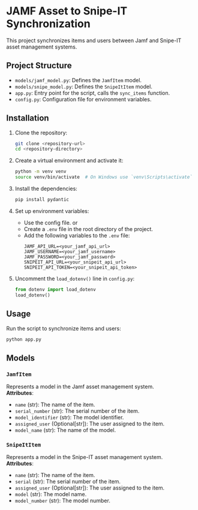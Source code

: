# JAMF Asset to Snipe-IT Synchronization

This project synchronizes items and users between Jamf and Snipe-IT asset management systems.

## Project Structure

- `models/jamf_model.py`: Defines the `JamfItem` model.
- `models/snipe_model.py`: Defines the `SnipeItItem` model.
- `app.py`: Entry point for the script, calls the `sync_items` function.
- `config.py`: Configuration file for environment variables.

## Installation

1. Clone the repository:
    ```sh
    git clone <repository-url>
    cd <repository-directory>
    ```

2. Create a virtual environment and activate it:
    ```sh
    python -m venv venv
    source venv/bin/activate  # On Windows use `venv\Scripts\activate`
    ```

3. Install the dependencies:
    ```sh
    pip install pydantic
    ```

4. Set up environment variables:
    - Use the config file.
   or
    - Create a `.env` file in the root directory of the project.
    - Add the following variables to the `.env` file:
        ```env
        JAMF_API_URL=<your_jamf_api_url>
        JAMF_USERNAME=<your_jamf_username>
        JAMF_PASSWORD=<your_jamf_password>
        SNIPEIT_API_URL=<your_snipeit_api_url>
        SNIPEIT_API_TOKEN=<your_snipeit_api_token>
        ```

5. Uncomment the `load_dotenv()` line in `config.py`:
    ```python
    from dotenv import load_dotenv
    load_dotenv()
    ```

## Usage

Run the script to synchronize items and users:
```sh
python app.py
```

## Models

### `JamfItem`
Represents a model in the Jamf asset management system.  
**Attributes**:  
- `name` (str): The name of the item.
- `serial_number` (str): The serial number of the item.
- `model_identifier` (str): The model identifier.
- `assigned_user` (Optional[str]): The user assigned to the item.
- `model_name` (str): The name of the model.

### `SnipeItItem`
Represents a model in the Snipe-IT asset management system.  
**Attributes**:  
- `name` (str): The name of the item.
- `serial` (str): The serial number of the item.
- `assigned_user` (Optional[str]): The user assigned to the item.
- `model` (str): The model name.
- `model_number` (str): The model number.

